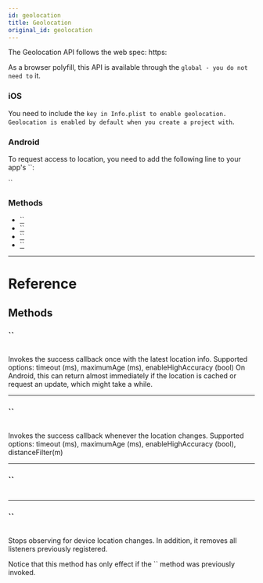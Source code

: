```yaml
---
id: geolocation
title: Geolocation
original_id: geolocation
---
```


The Geolocation API follows the web spec: https:

As a browser polyfill, this API is available through the `global - you do not need to` it.

### iOS

You need to include the `key in Info.plist to enable geolocation. Geolocation is enabled by default when you create a project with`.

### Android

To request access to location, you need to add the following line to your app's ``:

``

### Methods

- [``](geolocation.md#getcurrentposition)
- [``](geolocation.md#watchposition)
- [``](geolocation.md#clearwatch)
- [``](geolocation.md#stopobserving)

---

# Reference

## Methods

### ``

```jsx
```

Invokes the success callback once with the latest location info. Supported options: timeout (ms), maximumAge (ms), enableHighAccuracy (bool) On Android, this can return almost immediately if the location is cached or request an update, which might take a while.

---

### ``

```jsx
```

Invokes the success callback whenever the location changes. Supported options: timeout (ms), maximumAge (ms), enableHighAccuracy (bool), distanceFilter(m)

---

### ``

```jsx
```

---

### ``

```jsx
```

Stops observing for device location changes. In addition, it removes all listeners previously registered.

Notice that this method has only effect if the `` method was previously invoked.
